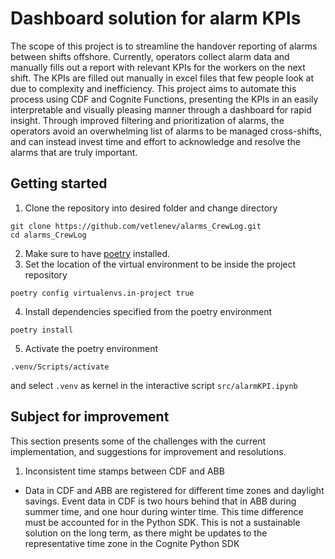 # Dashboard solution for alarm KPIs
The scope of this project is to streamline the handover reporting of alarms between shifts offshore. Currently, operators collect alarm data and manually fills out a report with relevant KPIs for the workers on the next shift. The KPIs are filled out manually in excel files that few people look at due to complexity and inefficiency. This project aims to automate this process using CDF and Cognite Functions, presenting the KPIs in an easily interpretable and visually pleasing manner through a dashboard for rapid insight. Through improved filtering and prioritization of alarms, the operators avoid an overwhelming list of alarms to be managed cross-shifts, and can instead invest time and effort to acknowledge and resolve the alarms that are truly important.

## Getting started
1. Clone the repository into desired folder and change directory
```
git clone https://github.com/vetlenev/alarms_CrewLog.git
cd alarms_CrewLog
```
2. Make sure to have [poetry](https://python-poetry.org/docs/) installed.
3. Set the location of the virtual environment to be inside the project repository
```
poetry config virtualenvs.in-project true
````
4. Install dependencies specified from the poetry environment
```
poetry install
```
5. Activate the poetry environment
```
.venv/Scripts/activate
```
and select `.venv` as kernel in the interactive script `src/alarmKPI.ipynb`

## Subject for improvement
This section presents some of the challenges with the current implementation, and suggestions for improvement and resolutions.
1. Inconsistent time stamps between CDF and ABB
- Data in CDF and ABB are registered for different time zones and daylight savings. Event data in CDF is two hours behind that in ABB during summer time, and one hour during winter time. This time difference must be accounted for in the Python SDK. This is not a sustainable solution on the long term, as there might be updates to the representative time zone in the Cognite Python SDK
